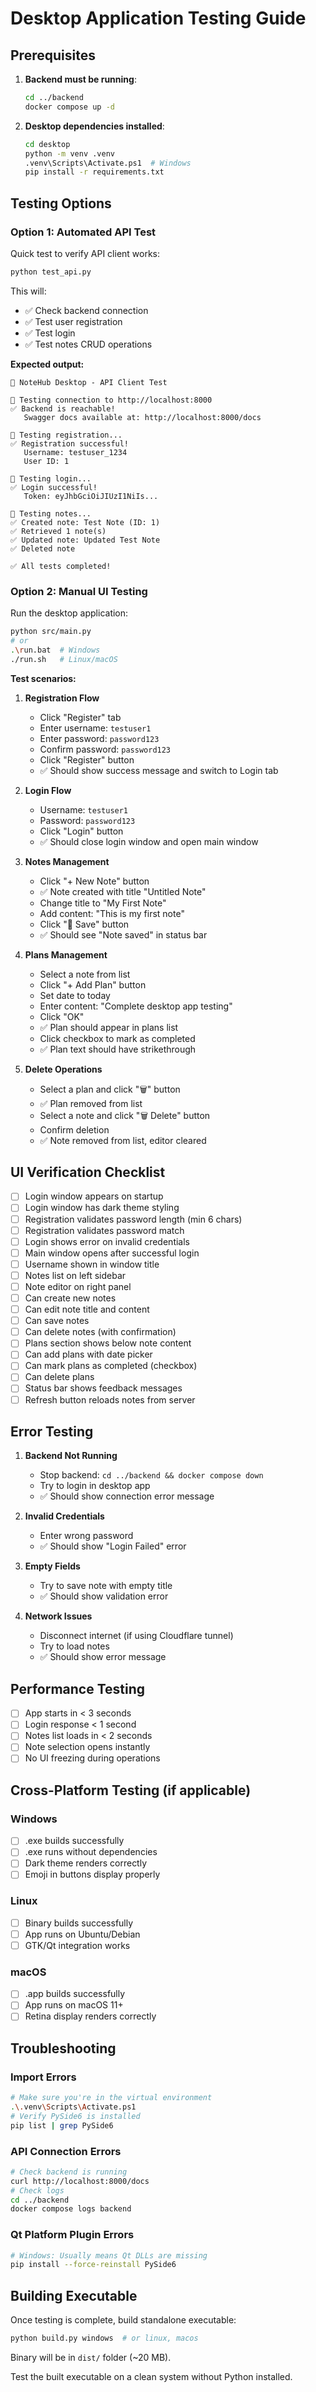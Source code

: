 # Desktop Application Testing Guide

## Prerequisites

1. **Backend must be running**:
   ```bash
   cd ../backend
   docker compose up -d
   ```

2. **Desktop dependencies installed**:
   ```bash
   cd desktop
   python -m venv .venv
   .venv\Scripts\Activate.ps1  # Windows
   pip install -r requirements.txt
   ```

## Testing Options

### Option 1: Automated API Test

Quick test to verify API client works:

```bash
python test_api.py
```

This will:
- ✅ Check backend connection
- ✅ Test user registration
- ✅ Test login
- ✅ Test notes CRUD operations

**Expected output:**
```
🚀 NoteHub Desktop - API Client Test

🔌 Testing connection to http://localhost:8000
✅ Backend is reachable!
   Swagger docs available at: http://localhost:8000/docs

📝 Testing registration...
✅ Registration successful!
   Username: testuser_1234
   User ID: 1

🔐 Testing login...
✅ Login successful!
   Token: eyJhbGciOiJIUzI1NiIs...

📝 Testing notes...
✅ Created note: Test Note (ID: 1)
✅ Retrieved 1 note(s)
✅ Updated note: Updated Test Note
✅ Deleted note

✅ All tests completed!
```

### Option 2: Manual UI Testing

Run the desktop application:

```bash
python src/main.py
# or
.\run.bat  # Windows
./run.sh   # Linux/macOS
```

**Test scenarios:**

1. **Registration Flow**
   - Click "Register" tab
   - Enter username: `testuser1`
   - Enter password: `password123`
   - Confirm password: `password123`
   - Click "Register" button
   - ✅ Should show success message and switch to Login tab

2. **Login Flow**
   - Username: `testuser1`
   - Password: `password123`
   - Click "Login" button
   - ✅ Should close login window and open main window

3. **Notes Management**
   - Click "+ New Note" button
   - ✅ Note created with title "Untitled Note"
   - Change title to "My First Note"
   - Add content: "This is my first note"
   - Click "💾 Save" button
   - ✅ Should see "Note saved" in status bar

4. **Plans Management**
   - Select a note from list
   - Click "+ Add Plan" button
   - Set date to today
   - Enter content: "Complete desktop app testing"
   - Click "OK"
   - ✅ Plan should appear in plans list
   - Click checkbox to mark as completed
   - ✅ Plan text should have strikethrough

5. **Delete Operations**
   - Select a plan and click "🗑️" button
   - ✅ Plan removed from list
   - Select a note and click "🗑️ Delete" button
   - Confirm deletion
   - ✅ Note removed from list, editor cleared

## UI Verification Checklist

- [ ] Login window appears on startup
- [ ] Login window has dark theme styling
- [ ] Registration validates password length (min 6 chars)
- [ ] Registration validates password match
- [ ] Login shows error on invalid credentials
- [ ] Main window opens after successful login
- [ ] Username shown in window title
- [ ] Notes list on left sidebar
- [ ] Note editor on right panel
- [ ] Can create new notes
- [ ] Can edit note title and content
- [ ] Can save notes
- [ ] Can delete notes (with confirmation)
- [ ] Plans section shows below note content
- [ ] Can add plans with date picker
- [ ] Can mark plans as completed (checkbox)
- [ ] Can delete plans
- [ ] Status bar shows feedback messages
- [ ] Refresh button reloads notes from server

## Error Testing

1. **Backend Not Running**
   - Stop backend: `cd ../backend && docker compose down`
   - Try to login in desktop app
   - ✅ Should show connection error message

2. **Invalid Credentials**
   - Enter wrong password
   - ✅ Should show "Login Failed" error

3. **Empty Fields**
   - Try to save note with empty title
   - ✅ Should show validation error

4. **Network Issues**
   - Disconnect internet (if using Cloudflare tunnel)
   - Try to load notes
   - ✅ Should show error message

## Performance Testing

- [ ] App starts in < 3 seconds
- [ ] Login response < 1 second
- [ ] Notes list loads in < 2 seconds
- [ ] Note selection opens instantly
- [ ] No UI freezing during operations

## Cross-Platform Testing (if applicable)

### Windows
- [ ] .exe builds successfully
- [ ] .exe runs without dependencies
- [ ] Dark theme renders correctly
- [ ] Emoji in buttons display properly

### Linux
- [ ] Binary builds successfully
- [ ] App runs on Ubuntu/Debian
- [ ] GTK/Qt integration works

### macOS
- [ ] .app builds successfully
- [ ] App runs on macOS 11+
- [ ] Retina display renders correctly

## Troubleshooting

### Import Errors
```bash
# Make sure you're in the virtual environment
.\.venv\Scripts\Activate.ps1
# Verify PySide6 is installed
pip list | grep PySide6
```

### API Connection Errors
```bash
# Check backend is running
curl http://localhost:8000/docs
# Check logs
cd ../backend
docker compose logs backend
```

### Qt Platform Plugin Errors
```bash
# Windows: Usually means Qt DLLs are missing
pip install --force-reinstall PySide6
```

## Building Executable

Once testing is complete, build standalone executable:

```bash
python build.py windows  # or linux, macos
```

Binary will be in `dist/` folder (~20 MB).

Test the built executable on a clean system without Python installed.
